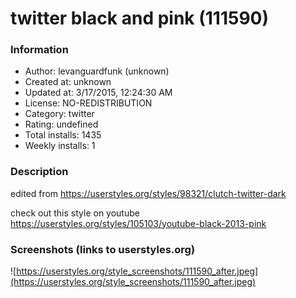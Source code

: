 # twitter black and pink (111590)

### Information
- Author: levanguardfunk (unknown)
- Created at: unknown
- Updated at: 3/17/2015, 12:24:30 AM
- License: NO-REDISTRIBUTION
- Category: twitter
- Rating: undefined
- Total installs: 1435
- Weekly installs: 1


### Description
edited from https://userstyles.org/styles/98321/clutch-twitter-dark

check out this style on youtube https://userstyles.org/styles/105103/youtube-black-2013-pink


### Screenshots (links to userstyles.org)
![https://userstyles.org/style_screenshots/111590_after.jpeg](https://userstyles.org/style_screenshots/111590_after.jpeg)


